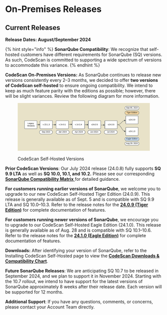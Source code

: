 # On-Premises Releases

## Current Releases&#x20;

**Release Dates: August/September 2024**

{% hint style="info" %}
**SonarQube Compatibility**: We recognize that self-hosted customers have different requirements for SonarQube (SQ) versions. As such, CodeScan is committed to supporting a wide spectrum of versions to accommodate this variance.
{% endhint %}

**CodeScan On-Premises Versions:** As SonarQube continues to release new versions consistently every 2–3 months, we decided to offer **two versions of CodeScan self-hosted** to ensure ongoing compatibility. We intend to keep as much feature parity with the editions as possible; however, there will be slight variances. Review the following diagram for more information.&#x20;

<figure><img src="../../../../.gitbook/assets/image (1499).png" alt=""><figcaption><p>CodeScan Self-Hosted Versions</p></figcaption></figure>

**Prior CodeScan Versions**: Our July 2024 release (24.0.8) fully supports **SQ 9.9 LTA** as well as **SQ 10.0, 10.1, and 10.2.** Please see our corresponding [**SonarQube Compatibility Matrix** ](https://knowledgebase.autorabit.com/product-guides/codescan/system-requirements-and-installation/installing-codescan-self-hosted#sonarqube-tm-download-1)for detailed guidance.

**For customers running earlier versions of SonarQube**, we welcome you to upgrade to our new CodeScan Self-Hosted Tiger Edition (24.0.9). This release is generally available as of Sept. 5 and is compatible with SQ 9.9 LTA and SQ 10.0–10.3. Refer to the release notes for the [**24.0.9 (Tiger Edition)**](https://knowledgebase.autorabit.com/overview/release-notes/codescan-release-notes/on-premise-releases/release-notes-24.0.9-tiger) for complete documentation of features. &#x20;

**For customers running newer versions of SonarQube**, we encourage you to upgrade to our CodeScan Self-Hosted Eagle Edition (24.1.0). This release is generally available as of Aug. 28 and is compatible with SQ 10.1–10.6. Refer to the release notes for the [**24.1.0 (Eagle Edition)**](https://knowledgebase.autorabit.com/overview/release-notes/codescan-release-notes/on-premise-releases/release-notes-24.1.0-eagle) for complete documentation of features.&#x20;

**Downloads:** After identifying your version of SonarQube, refer to the Installing CodeScan Self-Hosted page to view the [**CodeScan Downloads & Compatibility Chart**](https://knowledgebase.autorabit.com/product-guides/codescan/system-requirements-and-installation/installing-codescan-self-hosted#codescan-download-versions-and-compatibility-chart).

**Future SonarQube Releases**: We are anticipating SQ 10.7 to be released in September 2024, and we plan to support it in November 2024. Starting with the 10.7 rollout, we intend to have support for the latest versions of SonarQube approximately 8 weeks after their release date. Each version will be supported for 12 months.

**Additional Support**: If you have any questions, comments, or concerns, please contact your Account Team directly.


